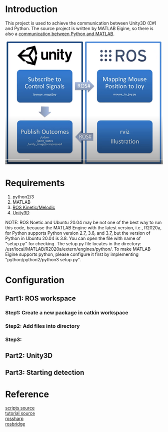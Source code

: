 # Introduction
This project is used to achieve the communication between Unity3D (C#) and Python. The source project is written by MATLAB Eigine, so there is also a [communication between Python and MATLAB](https://github.com/Varun-Haris/Vanishing-point-estimation-code).    

![ss1.png](https://github.com/HugoNip/ROSBridgeConnection1.1v-Array/blob/master/Figure/ss1.png)

# Requirements
1. python2/3   
2. MATLAB    
3. [ROS Kinetic/Melodic](http://wiki.ros.org/ROS/Installation)     
4. [Unity3D](https://tecrobust.com/unity3d-for-ubuntu-how-to-install-unity3d-on-linux-ubuntu-18-04-lts-19-04-19-10/)   

NOTE: ROS Noetic and Ubuntu 20.04 may be not one of the best way to run this code, because the MATLAB Engine with the latest version, i.e., R2020a, for Python supports Python version 2.7, 3.6, and 3.7, but the version of Python in Ubuntu 20.04 is 3.8. You can open the file with name of "setup.py" for checking. The setup.py file locates in the directory: /usr/local/MATLAB/R2020a/extern/engines/python/. To make MATLAB Eigine supports python, please configure it first by implementing "python/python2/python3 setup.py".    

# Configuration
## Part1: ROS workspace
### Step1: Create a new package in catkin workspace

### Step2: Add files into directory

### Step3: 

## Part2: Unity3D

## Part3: Starting detection

# Reference
[scripts source](https://mega.nz/#!dsQ01CYa!llVkuQ-JhW9SlOwNBHMlKuv215Mks-DX1BO2g8hqdsg)  
[tutorial source](https://www.youtube.com/watch?v=lVa_bb0UFMs&ab_channel=bryansgue)  
[rossharp](https://github.com/siemens/ros-sharp)  
[rosbridge](http://wiki.ros.org/rosbridge_suite)  
